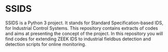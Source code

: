 # SSIDS
SSIDS is a Python 3 project. It stands for Standard Specification-based IDS, for Industrial Control Systems. This repository contains extracts of codes and aims at presenting the concept of the project.  In this repository you will find codes for extending ZEEK IDS to industrial fieldbus detection and detection scripts for online monitoring.
